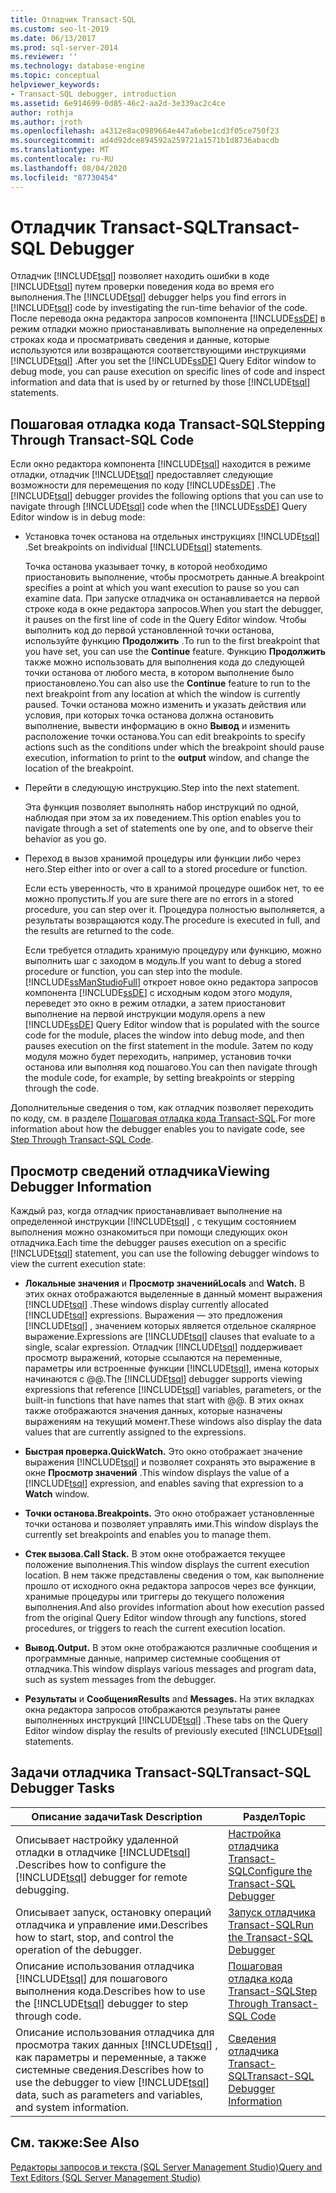 ```yaml
---
title: Отладчик Transact-SQL
ms.custom: seo-lt-2019
ms.date: 06/13/2017
ms.prod: sql-server-2014
ms.reviewer: ''
ms.technology: database-engine
ms.topic: conceptual
helpviewer_keywords:
- Transact-SQL debugger, introduction
ms.assetid: 6e914699-0d85-46c2-aa2d-3e339ac2c4ce
author: rothja
ms.author: jroth
ms.openlocfilehash: a4312e8ac0989664e447a6ebe1cd3f05ce750f23
ms.sourcegitcommit: ad4d92dce894592a259721a1571b1d8736abacdb
ms.translationtype: MT
ms.contentlocale: ru-RU
ms.lasthandoff: 08/04/2020
ms.locfileid: "87730454"
---
```

# <a name="transact-sql-debugger"></a><span data-ttu-id="5b190-102">Отладчик Transact-SQL</span><span class="sxs-lookup"><span data-stu-id="5b190-102">Transact-SQL Debugger</span></span>
  <span data-ttu-id="5b190-103">Отладчик [!INCLUDE[tsql](../../includes/tsql-md.md)] позволяет находить ошибки в коде [!INCLUDE[tsql](../../includes/tsql-md.md)] путем проверки поведения кода во время его выполнения.</span><span class="sxs-lookup"><span data-stu-id="5b190-103">The [!INCLUDE[tsql](../../includes/tsql-md.md)] debugger helps you find errors in [!INCLUDE[tsql](../../includes/tsql-md.md)] code by investigating the run-time behavior of the code.</span></span> <span data-ttu-id="5b190-104">После перевода окна редактора запросов компонента [!INCLUDE[ssDE](../../includes/ssde-md.md)] в режим отладки можно приостанавливать выполнение на определенных строках кода и просматривать сведения и данные, которые используются или возвращаются соответствующими инструкциями [!INCLUDE[tsql](../../includes/tsql-md.md)] .</span><span class="sxs-lookup"><span data-stu-id="5b190-104">After you set the [!INCLUDE[ssDE](../../includes/ssde-md.md)] Query Editor window to debug mode, you can pause execution on specific lines of code and inspect information and data that is used by or returned by those [!INCLUDE[tsql](../../includes/tsql-md.md)] statements.</span></span>  
  
## <a name="stepping-through-transact-sql-code"></a><span data-ttu-id="5b190-105">Пошаговая отладка кода Transact-SQL</span><span class="sxs-lookup"><span data-stu-id="5b190-105">Stepping Through Transact-SQL Code</span></span>  
 <span data-ttu-id="5b190-106">Если окно редактора компонента [!INCLUDE[tsql](../../includes/tsql-md.md)] находится в режиме отладки, отладчик [!INCLUDE[tsql](../../includes/tsql-md.md)] предоставляет следующие возможности для перемещения по коду [!INCLUDE[ssDE](../../includes/ssde-md.md)] .</span><span class="sxs-lookup"><span data-stu-id="5b190-106">The [!INCLUDE[tsql](../../includes/tsql-md.md)] debugger provides the following options that you can use to navigate through [!INCLUDE[tsql](../../includes/tsql-md.md)] code when the [!INCLUDE[ssDE](../../includes/ssde-md.md)] Query Editor window is in debug mode:</span></span>  
  
-   <span data-ttu-id="5b190-107">Установка точек останова на отдельных инструкциях [!INCLUDE[tsql](../../includes/tsql-md.md)] .</span><span class="sxs-lookup"><span data-stu-id="5b190-107">Set breakpoints on individual [!INCLUDE[tsql](../../includes/tsql-md.md)] statements.</span></span>  
  
     <span data-ttu-id="5b190-108">Точка останова указывает точку, в которой необходимо приостановить выполнение, чтобы просмотреть данные.</span><span class="sxs-lookup"><span data-stu-id="5b190-108">A breakpoint specifies a point at which you want execution to pause so you can examine data.</span></span> <span data-ttu-id="5b190-109">При запуске отладчика он останавливается на первой строке кода в окне редактора запросов.</span><span class="sxs-lookup"><span data-stu-id="5b190-109">When you start the debugger, it pauses on the first line of code in the Query Editor window.</span></span> <span data-ttu-id="5b190-110">Чтобы выполнить код до первой установленной точки останова, используйте функцию **Продолжить** .</span><span class="sxs-lookup"><span data-stu-id="5b190-110">To run to the first breakpoint that you have set, you can use the **Continue** feature.</span></span> <span data-ttu-id="5b190-111">Функцию **Продолжить** также можно использовать для выполнения кода до следующей точки останова от любого места, в котором выполнение было приостановлено.</span><span class="sxs-lookup"><span data-stu-id="5b190-111">You can also use the **Continue** feature to run to the next breakpoint from any location at which the window is currently paused.</span></span> <span data-ttu-id="5b190-112">Точки останова можно изменить и указать действия или условия, при которых точка останова должна остановить выполнение, вывести информацию в окно **Вывод** и изменить расположение точки останова.</span><span class="sxs-lookup"><span data-stu-id="5b190-112">You can edit breakpoints to specify actions such as the conditions under which the breakpoint should pause execution, information to print to the **output** window, and change the location of the breakpoint.</span></span>  
  
-   <span data-ttu-id="5b190-113">Перейти в следующую инструкцию.</span><span class="sxs-lookup"><span data-stu-id="5b190-113">Step into the next statement.</span></span>  
  
     <span data-ttu-id="5b190-114">Эта функция позволяет выполнять набор инструкций по одной, наблюдая при этом за их поведением.</span><span class="sxs-lookup"><span data-stu-id="5b190-114">This option enables you to navigate through a set of statements one by one, and to observe their behavior as you go.</span></span>  
  
-   <span data-ttu-id="5b190-115">Переход в вызов хранимой процедуры или функции либо через него.</span><span class="sxs-lookup"><span data-stu-id="5b190-115">Step either into or over a call to a stored procedure or function.</span></span>  
  
     <span data-ttu-id="5b190-116">Если есть уверенность, что в хранимой процедуре ошибок нет, то ее можно пропустить.</span><span class="sxs-lookup"><span data-stu-id="5b190-116">If you are sure there are no errors in a stored procedure, you can step over it.</span></span> <span data-ttu-id="5b190-117">Процедура полностью выполняется, а результаты возвращаются коду.</span><span class="sxs-lookup"><span data-stu-id="5b190-117">The procedure is executed in full, and the results are returned to the code.</span></span>  
  
     <span data-ttu-id="5b190-118">Если требуется отладить хранимую процедуру или функцию, можно выполнить шаг с заходом в модуль.</span><span class="sxs-lookup"><span data-stu-id="5b190-118">If you want to debug a stored procedure or function, you can step into the module.</span></span> [!INCLUDE[ssManStudioFull](../../includes/ssmanstudiofull-md.md)] <span data-ttu-id="5b190-119">откроет новое окно редактора запросов компонента [!INCLUDE[ssDE](../../includes/ssde-md.md)] с исходным кодом этого модуля, переведет это окно в режим отладки, а затем приостановит выполнение на первой инструкции модуля.</span><span class="sxs-lookup"><span data-stu-id="5b190-119">opens a new [!INCLUDE[ssDE](../../includes/ssde-md.md)] Query Editor window that is populated with the source code for the module, places the window into debug mode, and then pauses execution on the first statement in the module.</span></span> <span data-ttu-id="5b190-120">Затем по коду модуля можно будет переходить, например, установив точки останова или выполняя код пошагово.</span><span class="sxs-lookup"><span data-stu-id="5b190-120">You can then navigate through the module code, for example, by setting breakpoints or stepping through the code.</span></span>  
  
 <span data-ttu-id="5b190-121">Дополнительные сведения о том, как отладчик позволяет переходить по коду, см. в разделе [Пошаговая отладка кода Transact-SQL](step-through-transact-sql-code.md).</span><span class="sxs-lookup"><span data-stu-id="5b190-121">For more information about how the debugger enables you to navigate code, see [Step Through Transact-SQL Code](step-through-transact-sql-code.md).</span></span>  
  
## <a name="viewing-debugger-information"></a><span data-ttu-id="5b190-122">Просмотр сведений отладчика</span><span class="sxs-lookup"><span data-stu-id="5b190-122">Viewing Debugger Information</span></span>  
 <span data-ttu-id="5b190-123">Каждый раз, когда отладчик приостанавливает выполнение на определенной инструкции [!INCLUDE[tsql](../../includes/tsql-md.md)] , с текущим состоянием выполнения можно ознакомиться при помощи следующих окон отладчика.</span><span class="sxs-lookup"><span data-stu-id="5b190-123">Each time the debugger pauses execution on a specific [!INCLUDE[tsql](../../includes/tsql-md.md)] statement, you can use the following debugger windows to view the current execution state:</span></span>  
  
-   <span data-ttu-id="5b190-124">**Локальные значения** и **Просмотр значений**</span><span class="sxs-lookup"><span data-stu-id="5b190-124">**Locals** and **Watch.**</span></span> <span data-ttu-id="5b190-125">В этих окнах отображаются выделенные в данный момент выражения [!INCLUDE[tsql](../../includes/tsql-md.md)] .</span><span class="sxs-lookup"><span data-stu-id="5b190-125">These windows display currently allocated [!INCLUDE[tsql](../../includes/tsql-md.md)] expressions.</span></span> <span data-ttu-id="5b190-126">Выражения — это предложения [!INCLUDE[tsql](../../includes/tsql-md.md)] , значением которых является отдельное скалярное выражение.</span><span class="sxs-lookup"><span data-stu-id="5b190-126">Expressions are [!INCLUDE[tsql](../../includes/tsql-md.md)] clauses that evaluate to a single, scalar expression.</span></span> <span data-ttu-id="5b190-127">Отладчик [!INCLUDE[tsql](../../includes/tsql-md.md)] поддерживает просмотр выражений, которые ссылаются на переменные, параметры или встроенные функции [!INCLUDE[tsql](../../includes/tsql-md.md)], имена которых начинаются с @@.</span><span class="sxs-lookup"><span data-stu-id="5b190-127">The [!INCLUDE[tsql](../../includes/tsql-md.md)] debugger supports viewing expressions that reference [!INCLUDE[tsql](../../includes/tsql-md.md)] variables, parameters, or the built-in functions that have names that start with @@.</span></span> <span data-ttu-id="5b190-128">В этих окнах также отображаются значения данных, которые назначены выражениям на текущий момент.</span><span class="sxs-lookup"><span data-stu-id="5b190-128">These windows also display the data values that are currently assigned to the expressions.</span></span>  
  
-   <span data-ttu-id="5b190-129">**Быстрая проверка.**</span><span class="sxs-lookup"><span data-stu-id="5b190-129">**QuickWatch.**</span></span> <span data-ttu-id="5b190-130">Это окно отображает значение выражения [!INCLUDE[tsql](../../includes/tsql-md.md)] и позволяет сохранять это выражение в окне **Просмотр значений** .</span><span class="sxs-lookup"><span data-stu-id="5b190-130">This window displays the value of a [!INCLUDE[tsql](../../includes/tsql-md.md)] expression, and enables saving that expression to a **Watch** window.</span></span>  
  
-   <span data-ttu-id="5b190-131">**Точки останова.**</span><span class="sxs-lookup"><span data-stu-id="5b190-131">**Breakpoints.**</span></span> <span data-ttu-id="5b190-132">Это окно отображает установленные точки останова и позволяет управлять ими.</span><span class="sxs-lookup"><span data-stu-id="5b190-132">This window displays the currently set breakpoints and enables you to manage them.</span></span>  
  
-   <span data-ttu-id="5b190-133">**Стек вызова.**</span><span class="sxs-lookup"><span data-stu-id="5b190-133">**Call Stack.**</span></span> <span data-ttu-id="5b190-134">В этом окне отображается текущее положение выполнения.</span><span class="sxs-lookup"><span data-stu-id="5b190-134">This window displays the current execution location.</span></span> <span data-ttu-id="5b190-135">В нем также представлены сведения о том, как выполнение прошло от исходного окна редактора запросов через все функции, хранимые процедуры или триггеры до текущего положения выполнения.</span><span class="sxs-lookup"><span data-stu-id="5b190-135">And also provides information about how execution passed from the original Query Editor window through any functions, stored procedures, or triggers to reach the current execution location.</span></span>  
  
-   <span data-ttu-id="5b190-136">**Вывод.**</span><span class="sxs-lookup"><span data-stu-id="5b190-136">**Output.**</span></span> <span data-ttu-id="5b190-137">В этом окне отображаются различные сообщения и программные данные, например системные сообщения от отладчика.</span><span class="sxs-lookup"><span data-stu-id="5b190-137">This window displays various messages and program data, such as system messages from the debugger.</span></span>  
  
-   <span data-ttu-id="5b190-138">**Результаты** и **Сообщения**</span><span class="sxs-lookup"><span data-stu-id="5b190-138">**Results** and **Messages.**</span></span> <span data-ttu-id="5b190-139">На этих вкладках окна редактора запросов отображаются результаты ранее выполненных инструкций [!INCLUDE[tsql](../../includes/tsql-md.md)] .</span><span class="sxs-lookup"><span data-stu-id="5b190-139">These tabs on the Query Editor window display the results of previously executed [!INCLUDE[tsql](../../includes/tsql-md.md)] statements.</span></span>  
  
## <a name="transact-sql-debugger-tasks"></a><span data-ttu-id="5b190-140">Задачи отладчика Transact-SQL</span><span class="sxs-lookup"><span data-stu-id="5b190-140">Transact-SQL Debugger Tasks</span></span>  
  
|<span data-ttu-id="5b190-141">Описание задачи</span><span class="sxs-lookup"><span data-stu-id="5b190-141">Task Description</span></span>|<span data-ttu-id="5b190-142">Раздел</span><span class="sxs-lookup"><span data-stu-id="5b190-142">Topic</span></span>|  
|----------------------|-----------|  
|<span data-ttu-id="5b190-143">Описывает настройку удаленной отладки в отладчике [!INCLUDE[tsql](../../includes/tsql-md.md)] .</span><span class="sxs-lookup"><span data-stu-id="5b190-143">Describes how to configure the [!INCLUDE[tsql](../../includes/tsql-md.md)] debugger for remote debugging.</span></span>|[<span data-ttu-id="5b190-144">Настройка отладчика Transact-SQL</span><span class="sxs-lookup"><span data-stu-id="5b190-144">Configure the Transact-SQL Debugger</span></span>](configure-firewall-rules-before-running-the-tsql-debugger.md)|  
|<span data-ttu-id="5b190-145">Описывает запуск, остановку операций отладчика и управление ими.</span><span class="sxs-lookup"><span data-stu-id="5b190-145">Describes how to start, stop, and control the operation of the debugger.</span></span>|[<span data-ttu-id="5b190-146">Запуск отладчика Transact-SQL</span><span class="sxs-lookup"><span data-stu-id="5b190-146">Run the Transact-SQL Debugger</span></span>](transact-sql-debugger.md)|  
|<span data-ttu-id="5b190-147">Описание использования отладчика [!INCLUDE[tsql](../../includes/tsql-md.md)] для пошагового выполнения кода.</span><span class="sxs-lookup"><span data-stu-id="5b190-147">Describes how to use the [!INCLUDE[tsql](../../includes/tsql-md.md)] debugger to step through code.</span></span>|[<span data-ttu-id="5b190-148">Пошаговая отладка кода Transact-SQL</span><span class="sxs-lookup"><span data-stu-id="5b190-148">Step Through Transact-SQL Code</span></span>](step-through-transact-sql-code.md)|  
|<span data-ttu-id="5b190-149">Описание использования отладчика для просмотра таких данных [!INCLUDE[tsql](../../includes/tsql-md.md)] , как параметры и переменные, а также системные сведения.</span><span class="sxs-lookup"><span data-stu-id="5b190-149">Describes how to use the debugger to view [!INCLUDE[tsql](../../includes/tsql-md.md)] data, such as parameters and variables, and system information.</span></span>|[<span data-ttu-id="5b190-150">Сведения отладчика Transact-SQL</span><span class="sxs-lookup"><span data-stu-id="5b190-150">Transact-SQL Debugger Information</span></span>](transact-sql-debugger-information.md)|  
  
## <a name="see-also"></a><span data-ttu-id="5b190-151">См. также:</span><span class="sxs-lookup"><span data-stu-id="5b190-151">See Also</span></span>  
 [<span data-ttu-id="5b190-152">Редакторы запросов и текста (SQL Server Management Studio)</span><span class="sxs-lookup"><span data-stu-id="5b190-152">Query and Text Editors &#40;SQL Server Management Studio&#41;</span></span>](../scripting/query-and-text-editors-sql-server-management-studio.md)  
  
  
